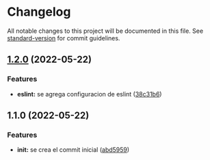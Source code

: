 # Changelog

All notable changes to this project will be documented in this file. See [standard-version](https://github.com/conventional-changelog/standard-version) for commit guidelines.

## [1.2.0](https://github.com/malopez1578/project-vite/compare/v1.1.0...v1.2.0) (2022-05-22)


### Features

* **eslint:** se agrega configuracion de eslint ([38c31b6](https://github.com/malopez1578/project-vite/commit/38c31b62214501ed317b4c3fab821c0f4f0fdd9e))

## 1.1.0 (2022-05-22)


### Features

* **init:** se crea el commit inicial ([abd5959](https://github.com/malopez1578/project-vite/commit/abd595936cc9647fdb0e4b548847cf8549699f2c))
